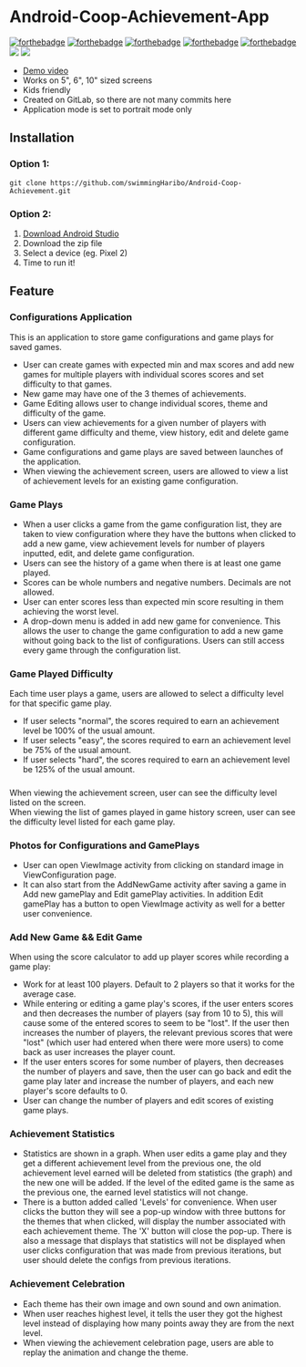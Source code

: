 # Android-Coop-Achievement-App
[![forthebadge](http://forthebadge.com/images/badges/made-with-java.svg)](http://forthebadge.com)
[![forthebadge](https://forthebadge.com/images/badges/makes-people-smile.svg)](https://forthebadge.com)
[![forthebadge](http://forthebadge.com/images/badges/built-with-love.svg)](http://forthebadge.com)
[![forthebadge](https://forthebadge.com/images/badges/powered-by-electricity.svg)](https://forthebadge.com)
[![forthebadge](https://forthebadge.com/images/badges/check-it-out.svg)](https://forthebadge.com)
<br>
<img src="https://img.shields.io/badge/Testing-with%20Junit-brightgreen"/>
<img src="https://img.shields.io/badge/commits-400%2B-informational"/>

- [Demo video](https://youtu.be/Nm9FzhXkums)
- Works on 5", 6", 10" sized screens
- Kids friendly
- Created on GitLab, so there are not many commits here
- Application mode is set to portrait mode only

## Installation

### Option 1: 
``` git clone https://github.com/swimmingHaribo/Android-Coop-Achievement.git ```

### Option 2:
1. [Download Android Studio](https://developer.android.com/studio)
2. Download the zip file
3. Select a device (eg. Pixel 2)
4. Time to run it!

## Feature

### Configurations Application
This is an application to store game configurations and game plays for saved games.
- User can create games with expected min and max scores and add new games for multiple players with individual scores scores and set difficulty to that games.
- New game may have one of the 3 themes of achievements.
- Game Editing allows user to change individual scores, theme and difficulty of the game.
- Users can view achievements for a given number of players with different game difficulty and theme, view history, edit and delete game configuration.
- Game configurations and game plays are saved between launches of the application.
- When viewing the achievement screen, users are allowed to view a list of achievement levels for an existing game configuration.

### Game Plays
- When a user clicks a game from the game configuration list, they are taken to view configuration where they have the buttons when clicked to add a new game, view achievement levels for number of players inputted, edit, and delete game configuration. 
- Users can see the history of a game when there is at least one game played.
- Scores can be whole numbers and negative numbers. Decimals are not allowed.
- User can enter scores less than expected min score resulting in them achieving the worst level.
- A drop-down menu is added in add new game for convenience. This allows the user to change the game configuration to add a new game without going back to the list of configurations. Users can still access every game through the configuration list.

### Game Played Difficulty
Each time user plays a game, users are allowed to select a difficulty level for that specific game play.
- If user selects "normal", the scores required to earn an achievement level be 100% of the usual amount.
- If user selects "easy", the scores required to earn an achievement level be 75% of the usual amount.
- If user selects "hard", the scores required to earn an achievement level be 125% of the usual amount.
#####
When viewing the achievement screen, user can see the difficulty level listed on the screen.
<br>
When viewing the list of games played in game history screen, user can see the difficulty level listed for each game play.

### Photos for Configurations and GamePlays
- User can open ViewImage activity from clicking on standard image in ViewConfiguration page.
- It can also start from the AddNewGame activity after saving a game in Add new gamePlay and Edit gamePlay activities. In addition Edit gamePlay has a button to open ViewImage activity as well for a better user convenience.

### Add New Game && Edit Game
When using the score calculator to add up player scores while recording a game play:
- Work for at least 100 players. Default to 2 players so that it works for the average case. 
- While entering or editing a game play's scores, if the user enters scores and then decreases the number of players (say from 10 to 5), this will cause some of the entered scores to seem to be "lost". If the user then increases the number of players, the relevant previous scores that were "lost" (which user had entered when there were more users) to come back as user increases the player count.
- If the user enters scores for some number of players, then decreases the number of players and save, then the user can go back and edit the game play later and increase the number of players, and each new player's score defaults to 0. 
- User can change the number of players and edit scores of existing game plays.

### Achievement Statistics
- Statistics are shown in a graph. When user edits a game play and they get a different achievement level from the previous one, the old achievement level earned will be deleted from statistics (the graph) and the new one will be added. If the level of the edited game is the same as the previous one, the earned level statistics will not change.
- There is a button added called 'Levels' for convenience. When user clicks the button they will see a pop-up window with three buttons for the themes that when clicked, will display the number associated with each achievement theme. The 'X' button will close the pop-up. There is also a message that displays that statistics will not be displayed when user clicks configuration that was made from previous iterations, but user should delete the configs from previous iterations.

### Achievement Celebration
- Each theme has their own image and own sound and own animation.
- When user reaches highest level, it tells the user they got the highest level instead of displaying how many points away they are from the next level.
- When viewing the achievement celebration page, users are able to replay the animation and change the theme.

